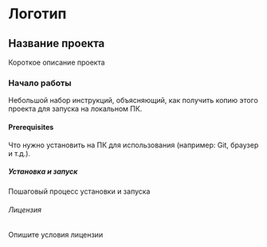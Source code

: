 # Логотип
## Название проекта
Короткое описание проекта
### Начало работы
Небольшой набор инструкций, объясняющий, как получить копию этого проекта для запуска на локальном ПК.
#### Prerequisites
Что нужно установить на ПК для использования (например: Git, браузер и т.д.).
##### Установка и запуск
Пошаговый процесс установки и запуска
###### Лицензия
Опишите условия лицензии
